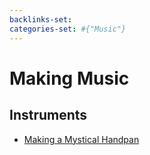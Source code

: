 ```yaml
---
backlinks-set: 
categories-set: #{"Music"}
---
```

# Making Music

## Instruments

 - [Making a Mystical Handpan](https://www.youtube.com/watch?v=q0O6SFM48Fc)